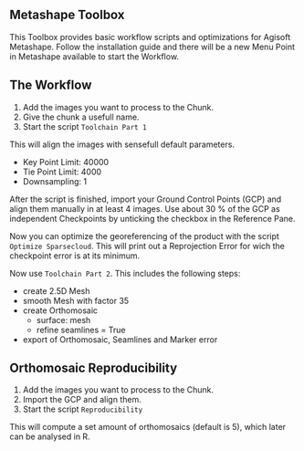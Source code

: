 ## Metashape Toolbox

This Toolbox provides basic workflow scripts and optimizations for Agisoft Metashape.
Follow the installation guide and there will be a new Menu Point in Metashape available to start the Workflow.



## The Workflow

1. Add the images you want to process to the Chunk.
2. Give the chunk a usefull name.
3. Start the script `Toolchain Part 1`

This will align the images with sensefull default parameters.

* Key Point Limit: 40000
* Tie Point Limit: 4000
* Downsampling: 1

After the script is finished, import your Ground Control Points (GCP) and align them manually in at least 4 images.
Use about 30 % of the GCP as independent Checkpoints by unticking the checkbox in the Reference Pane.

Now you can optimize the georeferencing of the product with the script `Optimize Sparsecloud`.
This will print out a Reprojection Error for wich the checkpoint error is at its minimum.

Now use `Toolchain Part 2`. This includes the following steps:

* create 2.5D Mesh
* smooth Mesh with factor 35
* create Orthomosaic
	* surface: mesh
	* refine seamlines = True
* export of Orthomosaic, Seamlines and Marker error


## Orthomosaic Reproducibility

1. Add the images you want to process to the Chunk.
2. Import the GCP and align them.
3. Start the script `Reproducibility`


This will compute a set amount of orthomosaics (default is 5), which later can be analysed in R.













